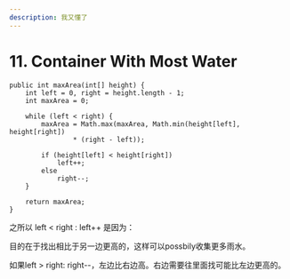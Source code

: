 ```yaml
---
description: 我又懂了
---
```


# 11. Container With Most Water

```
public int maxArea(int[] height) {
    int left = 0, right = height.length - 1;
	int maxArea = 0;

	while (left < right) {
		maxArea = Math.max(maxArea, Math.min(height[left], height[right])
				* (right - left));
				
		if (height[left] < height[right])
			left++;
		else
			right--;
	}

	return maxArea;
}
```

之所以 left < right : left++ 是因为：

目的在于找出相比于另一边更高的，这样可以possbily收集更多雨水。

如果left > right: right--，左边比右边高。右边需要往里面找可能比左边更高的。
